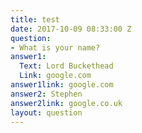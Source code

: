```yaml
---
title: test
date: 2017-10-09 08:33:00 Z
question:
- What is your name?
answer1:
  Text: Lord Buckethead
  Link: google.com
answer1link: google.com
answer2: Stephen
answer2link: google.co.uk
layout: question
---
```


